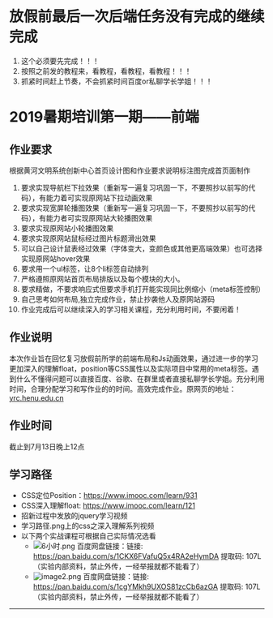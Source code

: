# 放假前最后一次后端任务没有完成的继续完成
1. 这个必须要先完成！！！
2. 按照之前发的教程来，看教程，看教程，看教程！！！
3. 抓紧时间赶上节奏，不会抓紧时间百度or私聊学长学姐！！！
# 2019暑期培训第一期——前端

## 作业要求

根据黄河文明系统创新中心首页设计图和作业要求说明标注图完成首页面制作

1. 要求实现导航栏下拉效果（重新写一遍复习巩固一下，不要照抄以前写的代码），有能力着可实现原网站下拉动画效果
2. 要求实现宽屏轮播图效果（重新写一遍复习巩固一下，不要照抄以前写的代码），有能力者可实现原网站大轮播图效果
3. 要求实现原网站小轮播图效果
4. 要求实现原网站鼠标经过图片标题滑出效果
5. 可以自己设计鼠表经过效果（字体变大，变颜色或其他更高端效果）也可选择实现原网站hover效果
6. 要求用一个ul标签，让8个li标签自动排列
7. 严格遵照原网站首页布局排版以及每个模块的大小。
8. 要求精做，不要求响应式但要求手机打开能实现同比例缩小（meta标签控制）
9. 自己思考如何布局,独立完成作业，禁止抄袭他人及原网站源码
10. 作业完成后可以继续深入的学习相关课程，充分利用时间，不要闲着！


## 作业说明

本次作业旨在回忆复习放假前所学的前端布局和Js动画效果，通过进一步的学习更加深入的理解float，position等CSS属性以及实际项目中常用的meta标签。遇到什么不懂得问题可以直接百度、谷歌、在群里或者直接私聊学长学姐。充分利用时间，合理分配学习和写作业的的时间。高效完成作业。原网页的地址：[yrc.henu.edu.cn](yrc.henu.edu.cn)

## 作业时间

截止到7月13日晚上12点

## 学习路径

- CSS定位Position：https://www.imooc.com/learn/931 
- CSS深入理解float:  https://www.imooc.com/learn/121 
- 招新过程中发放的jquery学习视频
- 学习路径.png上的css之深入理解系列视频
- 以下两个实战课程可根据自己实际情况选看
    - ![6小时.png](https://i.loli.net/2019/07/09/5d2495ad1633165254.png)
    百度网盘链接：链接: https://pan.baidu.com/s/1CKX6FVafuQ5x4RA2eHymDA 提取码: 107L （实验内部资料，禁止外传，一经举报就都不能看了）
    - ![image2.png](https://i.loli.net/2019/07/09/5d24999a7081895498.png)
    百度网盘链接：链接: https://pan.baidu.com/s/1cgYMkh9UXOS81zcCb6azGA 提取码: 107L （实验内部资料，禁止外传，一经举报就都不能看了）

***
